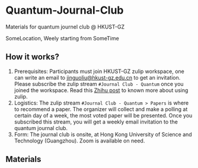 # Quantum-Journal-Club
Materials for quantum journel club @ HKUST-GZ

SomeLocation, Weely starting from SomeTime

## How it works?
1. Prerequisites: Participants must join HKUST-GZ zulip workspace, one can write an email to  [jinguoliu@hkust-gz.edu.cn](mailto:jinguoliu@hkust-gz.edu.cn) to get an invitation. Please subscribe the zulip stream `#Journal Club - Quantum` once you joined the workspace. Read this [Zhihu post](https://zhuanlan.zhihu.com/p/627137818) to known more about using zulip.
2. Logistics: The zulip stream `#Journal Club - Quantum > Papers` is where to recommend a paper. The organizer will collect and make a polling at certain day of a week, the most voted paper will be presented. Once you subscribed this stream, you will get a weekly email invitation to the quantum journal club.
3. Form: The journal club is onsite, at Hong Kong University of Science and Technology (Guangzhou). Zoom is available on need.

## Materials
